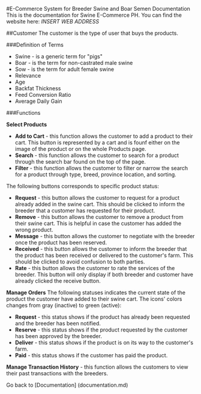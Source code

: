 #E-Commerce System for Breeder Swine and Boar Semen Documentation
This is the documentation for Swine E-Commerce PH. You can find the website here: *INSERT WEB ADDRESS*

##Customer
The customer is the type of user that buys the products.

###Definition of Terms
* Swine - is a generic term for "pigs"
* Boar - is the term for non-castrated male swine
* Sow - is the term for adult female swine
* Relevance
* Age
* Backfat Thickness
* Feed Conversion Ratio
* Average Daily Gain

###Functions

**Select Products**
  *  **Add to Cart** - this function allows the customer to add a product to their cart. This button is represented by a cart and is founf either on the image of the product or on the whole Products page.
  *  **Search** - this function allows the customer to search for a product through the search bar found on the top of the page.
  *  **Filter** - this function allows the customer to filter or narrow the search for a product through type, breed, province location, and sorting.
 
The following buttons corresponds to specific product status:
  *  **Request** - this button allows the customer to request for a product already added in the swine cart. This should be clicked to inform the breeder that a customer has requested for their product.
  *  **Remove** - this button allows the customer to remove a product from their swine cart. This is helpful in case the customer has added the wrong product.
  *  **Message** - this button allows the customer to negotiate with the breeder once the product has been reserved.
  *  **Received** - this button allows the customer to inform the breeder that the product has been received or delivered to the customer's farm. This should be clicked to avoid confusion to both parties.
  *  **Rate** - this button allows the customer to rate the services of the breeder. This button will only display if both breeder and customer have already clicked the receive button.

**Manage Orders**
The following statuses indicates the current state of the product the customer have added to their swine cart. The icons' colors changes from gray (inactive) to green (active):
   * **Request** - this status shows if the product has already been requested and the breeder has been notified.
   * **Reserve** - this status shows if the product requested by the customer has been approved by the breeder.
   * **Deliver** - this status shows if the product is on its way to the customer's farm.
   * **Paid** - this status shows if the customer has paid the product.

**Manage Transaction History** - this function allows the customers to view their past transactions with the breeders.


Go back to [Documentation] (documentation.md)
